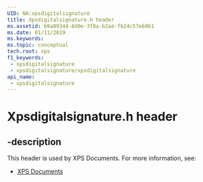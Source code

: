 ```yaml
---
UID: NA:xpsdigitalsignature
title: Xpsdigitalsignature.h header
ms.assetid: b9a89344-8d0e-3f8a-b2ae-fb24c57e6061
ms.date: 01/11/2019
ms.keywords: 
ms.topic: conceptual
tech.root: xps
f1_keywords:
 - xpsdigitalsignature
 - xpsdigitalsignature/xpsdigitalsignature
api_name:
 - xpsdigitalsignature
---
```


# Xpsdigitalsignature.h header


## -description

This header is used by XPS Documents. For more information, see:

- [XPS Documents](../_xps/index.md)

